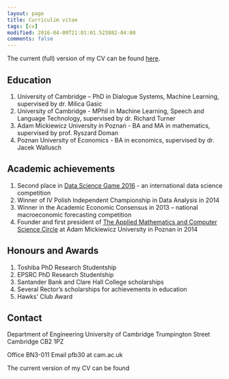 ```yaml
---
layout: page
title: Curriculim vitae
tags: [cv]
modified: 2016-04-09T21:01:01.523882-04:00
comments: false
---
```


The current (full) version of my CV can be found [here](https://github.com/budzianowski/budzianowski.github.io/blob/master/data/cv.pdf).

## Education
1. University of Cambridge – PhD in Dialogue Systems, Machine Learning, supervised by dr. Milica Gasic
2. University of Cambridge - MPhil in Machine Learning, Speech and Language Technology, supervised by dr. Richard Turner
3. Adam Mickiewicz University in Poznań - BA and MA in mathematics, supervised by prof. Ryszard Doman
4. Poznan University of Economics - BA in economics, supervised by dr. Jacek Wallusch

## Academic achievements
1. Second place in [Data Science Game 2016](http://www.datasciencegame.com/press) - an international data science competition
2. Winner of IV Polish Independent Championship in Data Analysis in 2014
3. Winner in the Academic Economic Consensus in 2013 – national macroeconomic forecasting competition
4. Founder and first president of [The Applied Mathematics and Computer Science Circle](http://mis.wmi.amu.edu.pl/) at Adam Mickiewicz University in Poznan in 2014

## Honours and Awards
1. Toshiba PhD Research Studentship
2. EPSRC PhD Research Studentship
3. Santander Bank and Clare Hall College scholarships
4. Several Rector’s scholarships for achievements in education
5. Hawks' Club Award

## Contact
Department of Engineering
University of Cambridge
Trumpington Street
Cambridge CB2 1PZ

Office BN3-011
Email pfb30 at cam.ac.uk

The current version of my CV can be found
